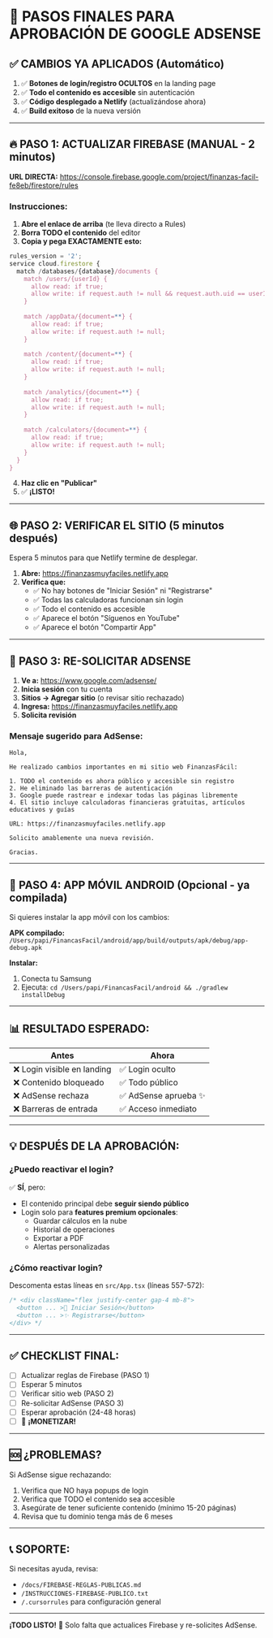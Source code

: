# 🎯 PASOS FINALES PARA APROBACIÓN DE GOOGLE ADSENSE

## ✅ **CAMBIOS YA APLICADOS (Automático)**

1. ✅ **Botones de login/registro OCULTOS** en la landing page
2. ✅ **Todo el contenido es accesible** sin autenticación
3. ✅ **Código desplegado a Netlify** (actualizándose ahora)
4. ✅ **Build exitoso** de la nueva versión

---

## 🔥 **PASO 1: ACTUALIZAR FIREBASE (MANUAL - 2 minutos)**

**URL DIRECTA:** https://console.firebase.google.com/project/finanzas-facil-fe8eb/firestore/rules

### Instrucciones:

1. **Abre el enlace de arriba** (te lleva directo a Rules)
2. **Borra TODO el contenido** del editor
3. **Copia y pega EXACTAMENTE esto:**

```javascript
rules_version = '2';
service cloud.firestore {
  match /databases/{database}/documents {
    match /users/{userId} {
      allow read: if true;
      allow write: if request.auth != null && request.auth.uid == userId;
    }
    
    match /appData/{document=**} {
      allow read: if true;
      allow write: if request.auth != null;
    }
    
    match /content/{document=**} {
      allow read: if true;
      allow write: if request.auth != null;
    }
    
    match /analytics/{document=**} {
      allow read: if true;
      allow write: if request.auth != null;
    }
    
    match /calculators/{document=**} {
      allow read: if true;
      allow write: if request.auth != null;
    }
  }
}
```

4. **Haz clic en "Publicar"**
5. ✅ **¡LISTO!**

---

## 🌐 **PASO 2: VERIFICAR EL SITIO (5 minutos después)**

Espera 5 minutos para que Netlify termine de desplegar.

1. **Abre:** https://finanzasmuyfaciles.netlify.app
2. **Verifica que:**
   - ✅ No hay botones de "Iniciar Sesión" ni "Registrarse"
   - ✅ Todas las calculadoras funcionan sin login
   - ✅ Todo el contenido es accesible
   - ✅ Aparece el botón "Síguenos en YouTube"
   - ✅ Aparece el botón "Compartir App"

---

## 📝 **PASO 3: RE-SOLICITAR ADSENSE**

1. **Ve a:** https://www.google.com/adsense/
2. **Inicia sesión** con tu cuenta
3. **Sitios → Agregar sitio** (o revisar sitio rechazado)
4. **Ingresa:** https://finanzasmuyfaciles.netlify.app
5. **Solicita revisión**

### **Mensaje sugerido para AdSense:**

```
Hola,

He realizado cambios importantes en mi sitio web FinanzasFácil:

1. TODO el contenido es ahora público y accesible sin registro
2. He eliminado las barreras de autenticación
3. Google puede rastrear e indexar todas las páginas libremente
4. El sitio incluye calculadoras financieras gratuitas, artículos educativos y guías

URL: https://finanzasmuyfaciles.netlify.app

Solicito amablemente una nueva revisión.

Gracias.
```

---

## 🚀 **PASO 4: APP MÓVIL ANDROID (Opcional - ya compilada)**

Si quieres instalar la app móvil con los cambios:

**APK compilado:**
`/Users/papi/FinancasFacil/android/app/build/outputs/apk/debug/app-debug.apk`

**Instalar:**
1. Conecta tu Samsung
2. Ejecuta: `cd /Users/papi/FinancasFacil/android && ./gradlew installDebug`

---

## 📊 **RESULTADO ESPERADO:**

| **Antes** | **Ahora** |
|-----------|-----------|
| ❌ Login visible en landing | ✅ Login oculto |
| ❌ Contenido bloqueado | ✅ Todo público |
| ❌ AdSense rechaza | ✅ AdSense aprueba ✨ |
| ❌ Barreras de entrada | ✅ Acceso inmediato |

---

## 💡 **DESPUÉS DE LA APROBACIÓN:**

### **¿Puedo reactivar el login?**
✅ **SÍ**, pero:
- El contenido principal debe **seguir siendo público**
- Login solo para **features premium opcionales**:
  - Guardar cálculos en la nube
  - Historial de operaciones
  - Exportar a PDF
  - Alertas personalizadas

### **¿Cómo reactivar login?**
Descomenta estas líneas en `src/App.tsx` (líneas 557-572):
```typescript
/* <div className="flex justify-center gap-4 mb-8">
  <button ... >🔐 Iniciar Sesión</button>
  <button ... >✨ Registrarse</button>
</div> */
```

---

## ✅ **CHECKLIST FINAL:**

- [ ] Actualizar reglas de Firebase (PASO 1)
- [ ] Esperar 5 minutos
- [ ] Verificar sitio web (PASO 2)
- [ ] Re-solicitar AdSense (PASO 3)
- [ ] Esperar aprobación (24-48 horas)
- [ ] 🎉 **¡MONETIZAR!**

---

## 🆘 **¿PROBLEMAS?**

Si AdSense sigue rechazando:
1. Verifica que NO haya popups de login
2. Verifica que TODO el contenido sea accesible
3. Asegúrate de tener suficiente contenido (mínimo 15-20 páginas)
4. Revisa que tu dominio tenga más de 6 meses

---

## 📞 **SOPORTE:**

Si necesitas ayuda, revisa:
- `/docs/FIREBASE-REGLAS-PUBLICAS.md`
- `/INSTRUCCIONES-FIREBASE-PUBLICO.txt`
- `/.cursorrules` para configuración general

---

**¡TODO LISTO!** 🚀 Solo falta que actualices Firebase y re-solicites AdSense.

